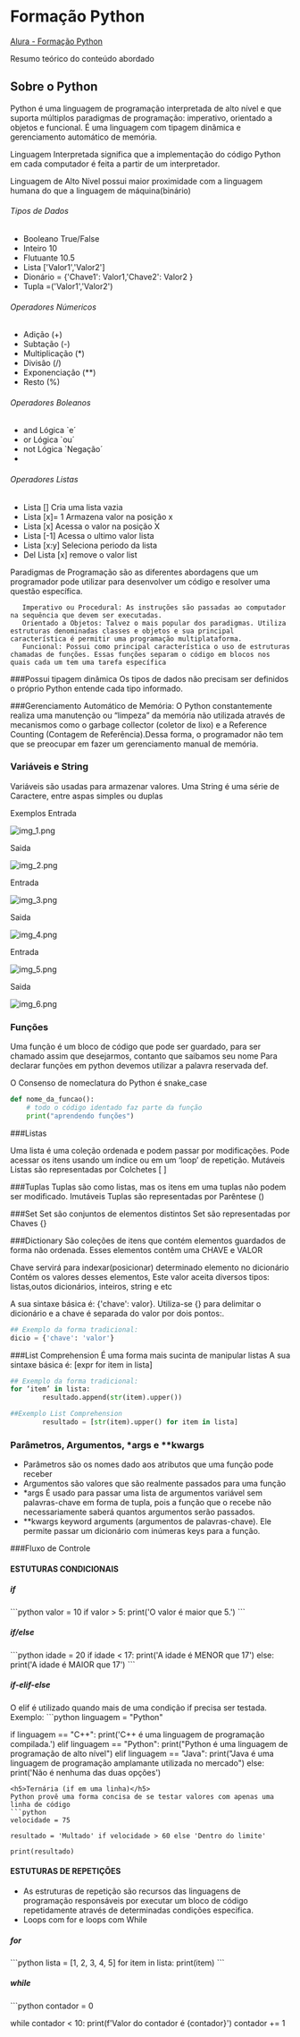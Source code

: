 # Formação Python

 <a href="https://cursos.alura.com.br/formacao-Python-linguagem">Alura - Formação Python</a>

Resumo teórico do conteúdo abordado

## Sobre o Python

Python é uma linguagem de programação interpretada de alto nível 
e que suporta múltiplos paradigmas de programação: 
imperativo, orientado a objetos e funcional. 
É uma linguagem com tipagem dinâmica e gerenciamento automático de memória.

Linguagem Interpretada significa que a implementação do código Python em cada computador é feita a partir de um interpretador.

Linguagem de Alto Nível possui maior proximidade com a linguagem humana do que a 
linguagem de máquina(binário)

###### Tipos de Dados
- Booleano True/False 
- Inteiro 10 
- Flutuante 10.5 
- Lista ['Valor1','Valor2']
- Dionário = {'Chave1': Valor1,'Chave2': Valor2 }
- Tupla  =('Valor1','Valor2') 

###### Operadores Númericos
- Adição (+)  
- Subtação (-)
- Multiplicação (*)
- Divisão (/)
- Exponenciaçâo (**)
- Resto  (%)        

###### Operadores Boleanos 

- and Lógica `e´    
- or Lógica `ou´  
- not Lógica `Negação´
- 
###### Operadores Listas

- Lista [] Cria uma lista vazia            
- Lista [x]= 1 Armazena valor na posição x 
- Lista [x] Acessa o valor na posição X    
- Lista [-1] Acessa o ultimo valor lista   
- Lista [x:y] Seleciona periodo da lista   
- Del Lista [x] remove o valor list        

Paradigmas de Programação</b> são as diferentes abordagens que um programador pode utilizar para desenvolver um código e resolver uma questão específica.


       Imperativo ou Procedural: As instruções são passadas ao computador na sequência que devem ser executadas.
       Orientado a Objetos: Talvez o mais popular dos paradigmas. Utiliza estruturas denominadas classes e objetos e sua principal característica é permitir uma programação multiplataforma.
       Funcional: Possui como principal característica o uso de estruturas chamadas de funções. Essas funções separam o código em blocos nos quais cada um tem uma tarefa específica

 ###Possui tipagem dinâmica
 Os tipos de dados não precisam ser definidos o próprio Python entende cada tipo informado.

 ###Gerenciamento Automático de Memória:
 O Python constantemente realiza uma manutenção ou “limpeza” da memória não utilizada através de mecanismos como o garbage collector (coletor de lixo) e a Reference Counting (Contagem de Referência).Dessa forma, o programador não tem que se preocupar em fazer um gerenciamento manual de memória.

 ### Variáveis e String
 Variáveis</b> são usadas para armazenar valores. 
 Uma String</b> é uma série de Caractere, entre aspas simples ou duplas

 Exemplos
 Entrada 

![img_1.png](img/img_1.png)

 Saida 

![img_2.png](img/img_2.png)

 Entrada 

![img_3.png](img/img_3.png)

 Saida 

![img_4.png](img/img_4.png)

 Entrada 

![img_5.png](img/img_5.png)

 Saida 

![img_6.png](img/img_6.png)

 ### Funções  
Uma função é um bloco de código que pode ser guardado, para ser chamado assim que desejarmos, contanto que saibamos seu nome
Para declarar funções em python devemos utilizar a palavra reservada def.

O Consenso de nomeclatura do Python é snake_case
```python
def nome_da_funcao():
    # todo o código identado faz parte da função
    print("aprendendo funções")
```
###Listas

Uma lista é uma coleção ordenada e podem passar por modificações.
Pode acessar os itens usando um índice ou em um ‘loop’ de repetição.
Mutáveis</b>
Listas são representadas por Colchetes [ ] 

###Tuplas
Tuplas são como listas, mas os itens em uma tuplas não podem ser
modificado.
Imutáveis</b>
Tuplas são representadas por Parêntese () 

###Set
Set são conjuntos de elementos distintos
Set são representadas por Chaves {} 

###Dictionary
 São coleções de itens que contém elementos guardados de forma não ordenada.
    Esses elementos contêm uma CHAVE e VALOR

Chave servirá para indexar(posicionar) determinado elemento no dicionário
Contém os valores desses elementos, Este valor aceita diversos tipos: listas,outos dicionários, inteiros, string e etc

A sua sintaxe básica é: {'chave': valor}.
Utiliza-se {} para delimitar o dicionário e a
chave é separada do valor por dois pontos:.

 ```python
## Exemplo da forma tradicional:
dicio = {'chave': 'valor'}
```

###List Comprehension
 É uma forma mais sucinta de manipular listas 
A sua sintaxe básica é: [expr for item in lista]

 ```python
## Exemplo da forma tradicional:
for ‘item’ in lista:
         resultado.append(str(item).upper()) 
```
 ```python
##Exemplo List Comprehension
         resultado = [str(item).upper() for item in lista]
```

### Parâmetros, Argumentos, *args e **kwargs
- Parâmetros são os nomes dado aos atributos que uma função pode receber
- Argumentos são valores que são realmente passados para uma função
- *args É usado para passar uma lista de argumentos variável sem palavras-chave em forma de tupla, pois a função que o recebe não necessariamente saberá quantos argumentos serão passados. 
- **kwargs keyword arguments (argumentos de palavras-chave). Ele permite passar um dicionário com inúmeras keys para a função.

###Fluxo de Controle

<h4>ESTUTURAS CONDICIONAIS</h4>

<h5>if</h5>
```python
valor = 10
if valor > 5:
    print('O valor é maior que 5.')
```
<h5>if/else</h5>
```python
idade = 20
if idade < 17:
    print('A idade é MENOR que 17')
else:
    print('A idade é MAIOR que 17')
```
<h5>if-elif-else</h5>
O elif é utilizado quando mais de uma condição if precisa ser testada. Exemplo:
```python
linguagem = "Python"

if linguagem == "C++":
    print('C++ é uma linguagem de programação compilada.')
elif linguagem == "Python":
    print("Python é uma linguagem de programação de alto nível")
elif linguagem == "Java":
    print("Java é uma linguagem de programação amplamante utilizada no mercado")
else:
    print('Não é nenhuma das duas opções')
```
<h5>Ternária (if em uma linha)</h5>
Python provê uma forma concisa de se testar valores com apenas uma linha de código
```python
velocidade = 75

resultado = 'Multado' if velocidade > 60 else 'Dentro do limite'

print(resultado)
```

<h4>ESTUTURAS DE REPETIÇÕES</h4>

- As estruturas de repetição são recursos das linguagens de programação responsáveis por executar um bloco de código repetidamente através de determinadas condições especifica.
- Loops com for e loops com While

<h5>for</h5>
```python
lista = [1, 2, 3, 4, 5]
for item in lista:
    print(item)
```

<h5>while</h5>
```python
contador = 0

while contador < 10:
    print(f'Valor do contador é {contador}')
    contador += 1
```
